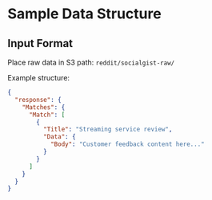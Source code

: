 # Sample Data Structure

## Input Format
Place raw data in S3 path: `reddit/socialgist-raw/`

Example structure:
```json
{
  "response": {
    "Matches": {
      "Match": [
        {
          "Title": "Streaming service review",
          "Data": {
            "Body": "Customer feedback content here..."
          }
        }
      ]
    }
  }
}
